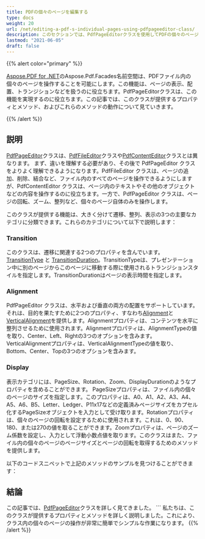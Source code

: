 ```yaml
---
title: PDFの個々のページを編集する
type: docs
weight: 20
url: /net/editing-a-pdf-s-individual-pages-using-pdfpageeditor-class/
description: このセクションでは、PdfPageEditorクラスを使用してPDFの個々のページを編集する方法を説明します。
lastmod: "2021-06-05"
draft: false
---
```


{{% alert color="primary" %}}

[Aspose.PDF for .NET](/pdf/net/)のAspose.Pdf.Facades名前空間は、PDFファイル内の個々のページを操作することを可能にします。この機能は、ページの表示、配置、トランジションなどを扱うのに役立ちます。PdfPageEditorクラスは、この機能を実現するのに役立ちます。この記事では、このクラスが提供するプロパティとメソッド、およびこれらのメソッドの動作について見ていきます。

{{% /alert %}}

## 説明

[PdfPageEditor](https://reference.aspose.com/pdf/net/aspose.pdf.facades/pdfpageeditor)クラスは、[PdfFileEditor](https://reference.aspose.com/pdf/net/aspose.pdf.facades/pdffileeditor)クラスや[PdfContentEditor](https://reference.aspose.com/pdf/net/aspose.pdf.facades/pdfcontenteditor)クラスとは異なります。 まず、違いを理解する必要があり、その後で PdfPageEditor クラスをよりよく理解できるようになります。PdfFileEditor クラスは、ページの追加、削除、結合など、ファイル内のすべてのページを操作できるようにしますが、PdfContentEditor クラスは、ページ内のテキストやその他のオブジェクトなどの内容を操作するのに役立ちます。一方で、PdfPageEditor クラスは、ページの回転、ズーム、整列など、個々のページ自体のみを操作します。

このクラスが提供する機能は、大きく分けて遷移、整列、表示の3つの主要なカテゴリに分類できます。これらのカテゴリについて以下で説明します：

### Transition

このクラスは、遷移に関連する2つのプロパティを含んでいます。 [TransitionType](https://reference.aspose.com/pdf/net/aspose.pdf.facades/pdfpageeditor/properties/transitiontype) と [TransitionDuration](https://reference.aspose.com/pdf/net/aspose.pdf.facades/pdfpageeditor/properties/transitionduration)。TransitionTypeは、プレゼンテーション中に別のページからこのページに移動する際に使用されるトランジションスタイルを指定します。TransitionDurationはページの表示時間を指定します。

### Alignment

PdfPageEditor クラスは、水平および垂直の両方の配置をサポートしています。 それは、目的を果たすために2つのプロパティ、すなわち[Alignment](https://reference.aspose.com/pdf/net/aspose.pdf.facades/pdfpageeditor/properties/alignment)と[VerticalAlignment](https://reference.aspose.com/pdf/net/aspose.pdf.facades/pdfpageeditor/properties/VerticalAlignment)を提供します。Alignmentプロパティは、コンテンツを水平に整列させるために使用されます。Alignmentプロパティは、AlignmentTypeの値を取り、Center、Left、Rightの3つのオプションを含みます。VerticalAlignmentプロパティは、VerticalAlignmentTypeの値を取り、Bottom、Center、Topの3つのオプションを含みます。

### Display

表示カテゴリには、PageSize、Rotation、Zoom、DisplayDurationのようなプロパティを含めることができます。 PageSizeプロパティは、ファイル内の個々のページのサイズを指定します。このプロパティは、A0、A1、A2、A3、A4、A5、A6、B5、Letter、Ledger、P11x17などの定義済みページサイズをカプセル化するPageSizeオブジェクトを入力として受け取ります。Rotationプロパティは、個々のページの回転を設定するために使用されます。これは、0、90、180、または270の値を取ることができます。Zoomプロパティは、ページのズーム係数を設定し、入力として浮動小数点値を取ります。このクラスはまた、ファイル内の個々のページのページサイズとページの回転を取得するためのメソッドを提供します。

以下のコードスニペットで上記のメソッドのサンプルを見つけることができます：

## 結論

この記事では、[PdfPageEditor](https://reference.aspose.com/pdf/net/aspose.pdf.facades/pdfpageeditor)クラスを詳しく見てきました。 ```
私たちは、このクラスが提供するプロパティとメソッドを詳しく説明しました。これにより、クラス内の個々のページの操作が非常に簡単でシンプルな作業になります。
{{% /alert %}}
```